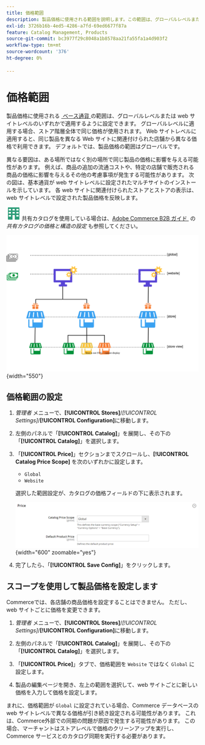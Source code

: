 ```yaml
---
title: 価格範囲
description: 製品価格に使用される範囲を説明します。この範囲は、グローバルレベルまたは web サイトレベルのいずれかで適用するように設定できます。
exl-id: 3726b16b-4ed5-4286-a7fd-69ed6677f87a
feature: Catalog Management, Products
source-git-commit: bc3977f29c8048a1b8578aa21fa55fa1a4d903f2
workflow-type: tm+mt
source-wordcount: '376'
ht-degree: 0%

---
```


# 価格範囲

製品価格に使用される [&#x200B; ベース通貨 &#x200B;](../stores-purchase/currency-configuration.md) の範囲は、グローバルレベルまたは web サイトレベルのいずれかで適用するように設定できます。 グローバルレベルに適用する場合、ストア階層全体で同じ価格が使用されます。 Web サイトレベルに適用すると、同じ製品を異なる Web サイトに関連付けられた店舗から異なる価格で利用できます。 デフォルトでは、製品価格の範囲はグローバルです。

異なる要因は、ある場所ではなく別の場所で同じ製品の価格に影響を与える可能性があります。 例えば、商品の追加の流通コストや、特定の店舗で販売される商品の価格に影響を与えるその他の考慮事項が発生する可能性があります。 次の図は、基本通貨が web サイトレベルに設定されたマルチサイトのインストールを示しています。 各 web サイトに関連付けられたストアとストアの表示は、web サイトレベルで設定された製品価格を反映します。

![Adobe Commerce B2B](../assets/b2b.svg) 共有カタログを使用している場合は、[Adobe Commerce B2B ガイド &#x200B;](../b2b/catalog-shared-pricing-structure.md) の _共有カタログの価格と構造の設定_ も参照してください。

![&#x200B; 価格範囲図 &#x200B;](./assets/catalog-price-scope.svg){width="550"}

## 価格範囲の設定

1. _管理者_ メニューで、**[!UICONTROL Stores]**/_[!UICONTROL Settings]_/**[!UICONTROL Configuration]**&#x200B;に移動します。

1. 左側のパネルで「**[!UICONTROL Catalog]**」を展開し、その下の「**[!UICONTROL Catalog]**」を選択します。

1. 「**[!UICONTROL Price]**」セクションまでスクロールし、**[!UICONTROL Catalog Price Scope]** を次のいずれかに設定します。

   - `Global`
   - `Website`

   選択した範囲設定が、カタログの価格フィールドの下に表示されます。

   ![&#x200B; カタログの価格範囲 &#x200B;](./assets/catalog-price.png){width="600" zoomable="yes"}

1. 完了したら、「**[!UICONTROL Save Config]**」をクリックします。

## スコープを使用して製品価格を設定します

Commerceでは、各店舗の商品価格を設定することはできません。 ただし、web サイトごとに価格を変更できます。

1. _管理者_ メニューで、**[!UICONTROL Stores]**/_[!UICONTROL Settings]_/**[!UICONTROL Configuration]**&#x200B;に移動します。

1. 左側のパネルで「**[!UICONTROL Catalog]**」を展開し、その下の「**[!UICONTROL Catalog]**」を選択します。

1. 「**[!UICONTROL Price]**」タブで、価格範囲を `Website` ではなく `Global` に設定します。

1. 製品の編集ページを開き、左上の範囲を選択して、web サイトごとに新しい価格を入力して価格を設定します。

まれに、価格範囲が `Global` に設定されている場合、Commerce データベースの web サイトレベルで異なる価格が引き続き設定される可能性があります。 これは、Commerce外部での同期の問題が原因で発生する可能性があります。 この場合、マーチャントはストアレベルで価格のクリーンアップを実行し、Commerce サービスとのカタログ同期を実行する必要があります。